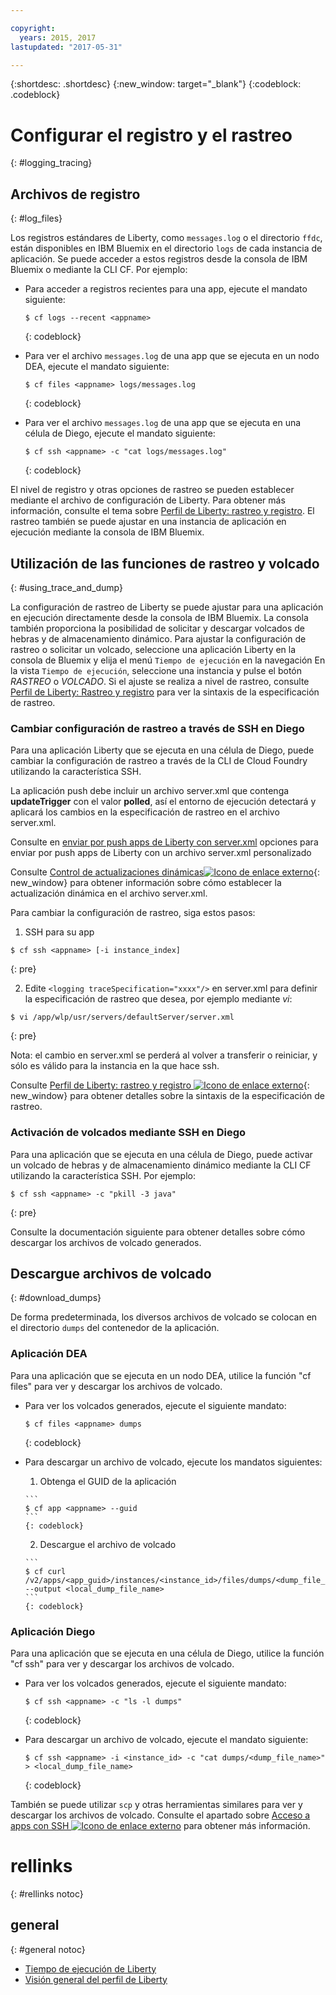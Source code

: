 ```yaml
---

copyright:
  years: 2015, 2017
lastupdated: "2017-05-31"

---
```


{:shortdesc: .shortdesc}
{:new_window: target="_blank"}
{:codeblock: .codeblock}

# Configurar el registro y el rastreo
{: #logging_tracing}

## Archivos de registro
{: #log_files}

Los registros estándares de Liberty, como `messages.log` o el directorio `ffdc`, están disponibles en IBM Bluemix en el directorio `logs` de cada instancia de aplicación. Se puede acceder a estos registros desde la consola de IBM Bluemix o mediante la CLI CF. Por ejemplo:

* Para acceder a registros recientes para una app, ejecute el mandato siguiente:

  ```
  $ cf logs --recent <appname>
  ```
  {: codeblock}

* Para ver el archivo `messages.log` de una app que se ejecuta en un nodo DEA, ejecute el mandato siguiente:

  ```
  $ cf files <appname> logs/messages.log
  ```
  {: codeblock}

* Para ver el archivo `messages.log` de una app que se ejecuta en una célula de Diego, ejecute el mandato siguiente:

  ```
  $ cf ssh <appname> -c "cat logs/messages.log"
  ```
  {: codeblock}

El nivel de registro y otras opciones de rastreo se pueden establecer mediante el archivo de configuración de Liberty. Para obtener más información, consulte el tema sobre [Perfil de Liberty: rastreo y registro](http://www.ibm.com/support/knowledgecenter/SSEQTP_liberty/com.ibm.websphere.wlp.doc/ae/rwlp_logging.html). El rastreo también se puede ajustar en una instancia de aplicación en ejecución mediante la consola de IBM Bluemix.

## Utilización de las funciones de rastreo y volcado
{: #using_trace_and_dump}

La configuración de rastreo de Liberty se puede ajustar para una aplicación en ejecución directamente desde la consola de IBM Bluemix. La consola también proporciona la posibilidad de solicitar y descargar volcados de hebras y de almacenamiento dinámico. Para ajustar la configuración de rastreo o solicitar un volcado, seleccione una aplicación Liberty en la consola de Bluemix y elija el menú `Tiempo de ejecución` en la navegación En la vista `Tiempo de ejecución`, seleccione una instancia y pulse el botón *RASTREO* o *VOLCADO*. Si el ajuste se realiza a nivel de rastreo, consulte [Perfil de Liberty: Rastreo y registro](http://www.ibm.com/support/knowledgecenter/SSEQTP_liberty/com.ibm.websphere.wlp.doc/ae/rwlp_logging.html) para ver la sintaxis de la especificación de rastreo.

### Cambiar configuración de rastreo a través de SSH en Diego

Para una aplicación Liberty que se ejecuta en una célula de Diego, puede cambiar la configuración de rastreo a través de la CLI de Cloud Foundry utilizando la característica SSH.

La aplicación push debe incluir un archivo server.xml que contenga **updateTrigger** con el valor **polled**, así el entorno de ejecución detectará y aplicará los cambios en la especificación de rastreo en el archivo server.xml.

Consulte en [enviar por push apps de Liberty con server.xml](https://console.ng.bluemix.net/docs/runtimes/liberty/optionsForPushing.html#options_for_pushing) opciones para enviar por push apps de Liberty con un archivo server.xml personalizado

Consulte [Control de actualizaciones dinámicas![Icono de enlace externo](../../icons/launch-glyph.svg "Icono de enlace externo")](https://www.ibm.com/support/knowledgecenter/en/SSEQTP_8.5.5/com.ibm.websphere.wlp.doc/ae/twlp_setup_dyn_upd.html){: new_window} para obtener información sobre cómo establecer la actualización dinámica en el archivo server.xml.

Para cambiar la configuración de rastreo, siga estos pasos:

1. SSH para su app

  ```
$ cf ssh <appname> [-i instance_index]
  ```
  {: pre}

2. Edite ```<logging traceSpecification="xxxx"/>``` en server.xml para definir la especificación de rastreo que desea, por ejemplo mediante *vi*:

  ```
$ vi /app/wlp/usr/servers/defaultServer/server.xml
  ```
  {: pre}

Nota: el cambio en server.xml se perderá al volver a transferir o reiniciar, y sólo es válido para la instancia en la que hace ssh.

Consulte [Perfil de Liberty: rastreo y registro ![Icono de enlace externo](../../icons/launch-glyph.svg "Icono de enlace externo")](http://www.ibm.com/support/knowledgecenter/SSEQTP_liberty/com.ibm.websphere.wlp.doc/ae/rwlp_logging.html){: new_window} para obtener detalles sobre la sintaxis de la especificación de rastreo.

### Activación de volcados mediante SSH en Diego

Para una aplicación que se ejecuta en una célula de Diego, puede activar un volcado de hebras y de almacenamiento dinámico mediante la CLI CF utilizando la característica SSH. Por ejemplo:

  ```
$ cf ssh <appname> -c "pkill -3 java"
  ```
  {: pre}

Consulte la documentación siguiente para obtener detalles sobre cómo descargar los archivos de volcado generados.

## Descargue archivos de volcado
{: #download_dumps}

De forma predeterminada, los diversos archivos de volcado se colocan en el directorio `dumps` del contenedor de la aplicación.

### Aplicación DEA

Para una aplicación que se ejecuta en un nodo DEA, utilice la función "cf files" para ver y descargar los archivos de volcado.

* Para ver los volcados generados, ejecute el siguiente mandato:

  ```
  $ cf files <appname> dumps
  ```
  {: codeblock}

* Para descargar un archivo de volcado, ejecute los mandatos siguientes:

    1. Obtenga el GUID de la aplicación

      ```
      $ cf app <appname> --guid
      ```
      {: codeblock}

    2. Descargue el archivo de volcado

      ```
      $ cf curl /v2/apps/<app_guid>/instances/<instance_id>/files/dumps/<dump_file_name> --output <local_dump_file_name>
      ```
      {: codeblock}

### Aplicación Diego

Para una aplicación que se ejecuta en una célula de Diego, utilice la función "cf ssh" para ver y descargar los archivos de volcado.

* Para ver los volcados generados, ejecute el siguiente mandato:

  ```
  $ cf ssh <appname> -c "ls -l dumps"
  ```
  {: codeblock}

* Para descargar un archivo de volcado, ejecute el mandato siguiente:

  ```
  $ cf ssh <appname> -i <instance_id> -c "cat dumps/<dump_file_name>" > <local_dump_file_name>
  ```
  {: codeblock}

También se puede utilizar `scp` y otras herramientas similares para ver y descargar los archivos de volcado. Consulte el apartado sobre [Acceso a apps con SSH  ![Icono de enlace externo](../../icons/launch-glyph.svg "Icono de enlace externo")](https://docs.cloudfoundry.org/devguide/deploy-apps/ssh-apps.html) para obtener más información.

# rellinks
{: #rellinks notoc}
## general
{: #general notoc}
* [Tiempo de ejecución de Liberty](index.html)
* [Visión general del perfil de Liberty](http://www-01.ibm.com/support/knowledgecenter/SSAW57_8.5.5/com.ibm.websphere.wlp.nd.doc/ae/cwlp_about.html)
